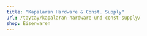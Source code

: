 ```yaml
---
title: "Kapalaran Hardware & Const. Supply"
url: /taytay/kapalaran-hardware-und-const-supply/
shop: Eisenwaren
---
```

